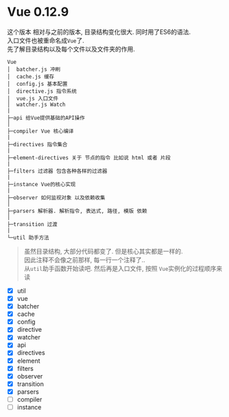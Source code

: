 # Vue 0.12.9

这个版本 相对与之前的版本, 目录结构变化很大. 同时用了ES6的语法.  
入口文件也被重命名成`Vue`了.  
先了解目录结构以及每个文件以及文件夹的作用.  

```
Vue
│  batcher.js 冲刷
│  cache.js 缓存
│  config.js 基本配置
│  directive.js 指令系统
│  vue.js 入口文件
│  watcher.js Watch
|
├─api 给Vue提供基础的API操作
│
├─compiler Vue 核心编译
|
├─directives 指令集合
|
├─element-directives 关于 节点的指令 比如说 html 或者 片段
|
├─filters 过滤器 包含各种各样的过滤器
|
├─instance Vue的核心实现
|
├─observer 如何监视对象 以及依赖收集
│
├─parsers 解析器. 解析指令, 表达式, 路径, 模版 依赖
│
├─transition 过渡
|
└─util 助手方法
```

> 虽然目录结构, 大部分代码都变了. 但是核心其实都是一样的.  
> 因此注释不会像之前那样, 每一行一个注释了..  
> 从`util`助手函数开始读吧. 然后再是入口文件, 按照 `Vue`实例化的过程顺序来读


- [x] util
- [x] vue
- [x] batcher
- [x] cache
- [x] config
- [x] directive
- [x] watcher
- [x] api
- [x] directives
- [x] element
- [x] filters
- [x] observer
- [x] transition
- [x] parsers
- [ ] compiler
- [ ] instance